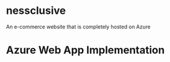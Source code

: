 # nessclusive
An e-commerce website that is completely hosted on Azure

# Azure Web App Implementation

